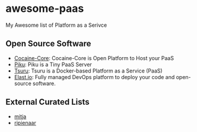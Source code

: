 # awesome-paas
My Awesome list of Platform as a Serivce

## Open Source Software

* [Cocaine-Core](https://github.com/cocaine/cocaine-core): Cocaine-Core is Open Platform to Host your PaaS
* [Piku](https://github.com/piku/piku): Piku is a Tiny PaaS Server
* [Tsuru](https://github.com/tsuru/tsuru): Tsuru is a Docker-based Platform as a Service (PaaS)
* [Elast.io](https://elest.io/fully-managed-services): Fully managed DevOps platform to deploy your code and open-source software.

## External Curated Lists

* [mitja](https://github.com/mitja/awesome-paas)
* [ripienaar](https://github.com/ripienaar/free-for-dev#paas)
